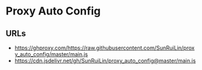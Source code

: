 # Proxy Auto Config

## URLs
* https://ghproxy.com/https://raw.githubusercontent.com/SunRuiLin/proxy_auto_config/master/main.js
* https://cdn.jsdelivr.net/gh/SunRuiLin/proxy_auto_config@master/main.js
